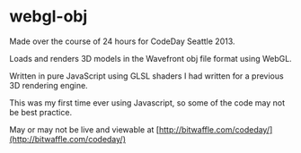 webgl-obj
=========

Made over the course of 24 hours for CodeDay Seattle 2013.

Loads and renders 3D models in the Wavefront obj file format using WebGL.

Written in pure JavaScript using GLSL shaders I had written for a previous 3D rendering engine.

This was my first time ever using Javascript, so some of the code may not be best practice.

May or may not be live and viewable at [http://bitwaffle.com/codeday/](http://bitwaffle.com/codeday/)
